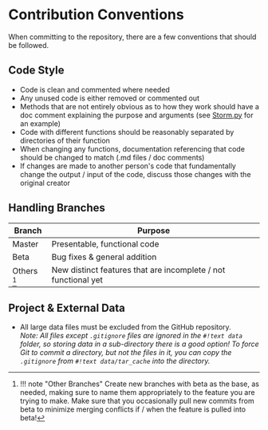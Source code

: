 # Contribution Conventions

When committing to the repository, there are a few conventions that should be followed.

## Code Style

- Code is clean and commented where needed
- Any unused code is either removed or commented out
- Methods that are not entirely obvious as to how they work should have a doc comment explaining the purpose and 
  arguments (see [Storm.py](https://github.com/UNCG-CSE/Poststorm_Imagery/blob/master/src/python/Poststorm_Imagery/collector/Storm.py) 
  for an example)
- Code with different functions should be reasonably separated by directories of their function
- When changing any functions, documentation referencing that code should be changed to match (.md files / doc comments)
- If changes are made to another person's code that fundamentally change the output / input of the code, discuss those
changes with the original creator
  
## Handling Branches

| Branch       | Purpose                                                           |
| ------------ | ----------------------------------------------------------------- |
| Master       | Presentable, functional code                                      |
| Beta         | Bug fixes & general addition                                      |
| Others [^1]  | New distinct features that are incomplete / not functional yet    |

## Project & External Data

- All large data files must be excluded from the GitHub repository.  
  *Note: All files except `.gitignore` files are ignored in the `#!text data` folder, so storing data in a sub-directory
  there is a good option! To force Git to commit a directory, but not the files in it, you can copy 
  the `.gitignore` from `#!text data/tar_cache` into the directory.*

[^1]:   !!! note "Other Branches"
            Create new branches with beta as the base, as needed, making sure to name them appropriately to the feature you are
            trying to make. Make sure that you occasionally pull new commits from beta to minimize merging conflicts if / when the 
            feature is pulled into beta!
